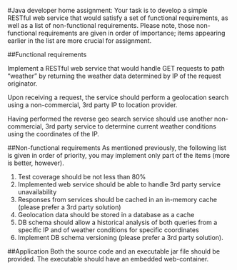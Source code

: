 #Java developer home assignment:
Your task is to develop a simple RESTful web service that would satisfy a set of functional requirements, as well as a list of non-functional requirements. Please note, those non-functional requirements are given in order of importance; items appearing earlier in the list are more crucial for assignment.

##Functional requirements

Implement a RESTful web service that would handle GET requests to path “weather” by returning the weather data determined by IP of the request originator. 

Upon receiving a request, the service should perform a geolocation search using a non-commercial, 3rd party IP to location provider.

Having performed the reverse geo search service should use another non-commercial, 3rd party service to determine current weather conditions using the coordinates of the IP.

##Non-functional requirements
As mentioned previously, the following list is given in order of priority, you may implement only part of the items (more is better, however).

1. Test coverage should be not less than 80%
2. Implemented web service should be able to handle 3rd party service unavailability
3. Responses from services should be cached in an in-memory cache (please prefer a 3rd party solution)
4. Geolocation data should be stored in a database as a cache
5. DB schema should allow a historical analysis of both queries from a specific IP and of weather conditions for specific coordinates
6. Implement DB schema versioning (please prefer a 3rd party solution).

##Application
Both the source code and an executable jar file should be provided. The executable should have an embedded web-container.